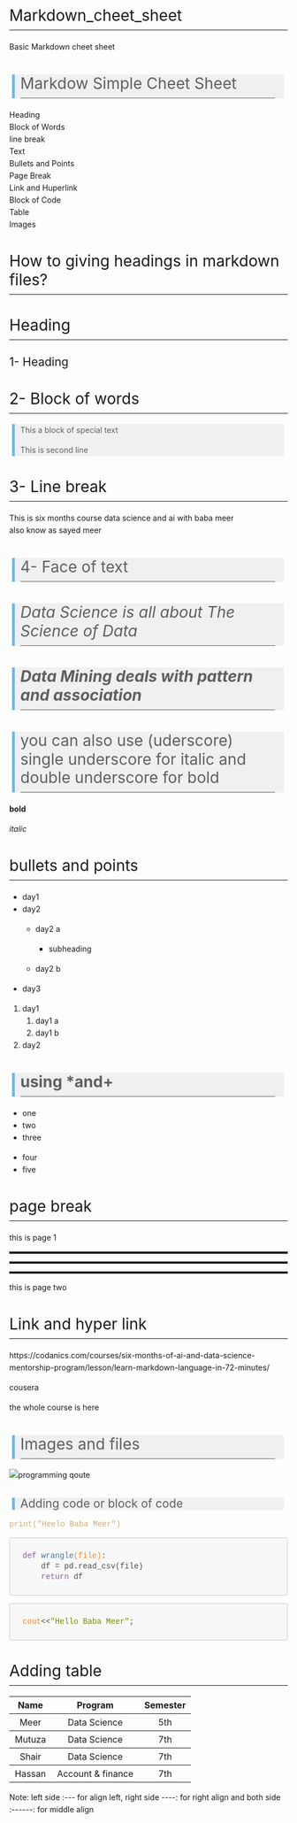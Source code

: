 # Markdown_cheet_sheet
Basic Markdown cheet sheet  
<!DOCTYPE html>
<html>
<head>
<title>mardown_cheet_sheet.md</title>
<meta http-equiv="Content-type" content="text/html;charset=UTF-8">

<style>
/* https://github.com/microsoft/vscode/blob/master/extensions/markdown-language-features/media/markdown.css */
/*---------------------------------------------------------------------------------------------
 *  Copyright (c) Microsoft Corporation. All rights reserved.
 *  Licensed under the MIT License. See License.txt in the project root for license information.
 *--------------------------------------------------------------------------------------------*/

body {
	font-family: var(--vscode-markdown-font-family, -apple-system, BlinkMacSystemFont, "Segoe WPC", "Segoe UI", "Ubuntu", "Droid Sans", sans-serif);
	font-size: var(--vscode-markdown-font-size, 14px);
	padding: 0 26px;
	line-height: var(--vscode-markdown-line-height, 22px);
	word-wrap: break-word;
}

#code-csp-warning {
	position: fixed;
	top: 0;
	right: 0;
	color: white;
	margin: 16px;
	text-align: center;
	font-size: 12px;
	font-family: sans-serif;
	background-color:#444444;
	cursor: pointer;
	padding: 6px;
	box-shadow: 1px 1px 1px rgba(0,0,0,.25);
}

#code-csp-warning:hover {
	text-decoration: none;
	background-color:#007acc;
	box-shadow: 2px 2px 2px rgba(0,0,0,.25);
}

body.scrollBeyondLastLine {
	margin-bottom: calc(100vh - 22px);
}

body.showEditorSelection .code-line {
	position: relative;
}

body.showEditorSelection .code-active-line:before,
body.showEditorSelection .code-line:hover:before {
	content: "";
	display: block;
	position: absolute;
	top: 0;
	left: -12px;
	height: 100%;
}

body.showEditorSelection li.code-active-line:before,
body.showEditorSelection li.code-line:hover:before {
	left: -30px;
}

.vscode-light.showEditorSelection .code-active-line:before {
	border-left: 3px solid rgba(0, 0, 0, 0.15);
}

.vscode-light.showEditorSelection .code-line:hover:before {
	border-left: 3px solid rgba(0, 0, 0, 0.40);
}

.vscode-light.showEditorSelection .code-line .code-line:hover:before {
	border-left: none;
}

.vscode-dark.showEditorSelection .code-active-line:before {
	border-left: 3px solid rgba(255, 255, 255, 0.4);
}

.vscode-dark.showEditorSelection .code-line:hover:before {
	border-left: 3px solid rgba(255, 255, 255, 0.60);
}

.vscode-dark.showEditorSelection .code-line .code-line:hover:before {
	border-left: none;
}

.vscode-high-contrast.showEditorSelection .code-active-line:before {
	border-left: 3px solid rgba(255, 160, 0, 0.7);
}

.vscode-high-contrast.showEditorSelection .code-line:hover:before {
	border-left: 3px solid rgba(255, 160, 0, 1);
}

.vscode-high-contrast.showEditorSelection .code-line .code-line:hover:before {
	border-left: none;
}

img {
	max-width: 100%;
	max-height: 100%;
}

a {
	text-decoration: none;
}

a:hover {
	text-decoration: underline;
}

a:focus,
input:focus,
select:focus,
textarea:focus {
	outline: 1px solid -webkit-focus-ring-color;
	outline-offset: -1px;
}

hr {
	border: 0;
	height: 2px;
	border-bottom: 2px solid;
}

h1 {
	padding-bottom: 0.3em;
	line-height: 1.2;
	border-bottom-width: 1px;
	border-bottom-style: solid;
}

h1, h2, h3 {
	font-weight: normal;
}

table {
	border-collapse: collapse;
}

table > thead > tr > th {
	text-align: left;
	border-bottom: 1px solid;
}

table > thead > tr > th,
table > thead > tr > td,
table > tbody > tr > th,
table > tbody > tr > td {
	padding: 5px 10px;
}

table > tbody > tr + tr > td {
	border-top: 1px solid;
}

blockquote {
	margin: 0 7px 0 5px;
	padding: 0 16px 0 10px;
	border-left-width: 5px;
	border-left-style: solid;
}

code {
	font-family: Menlo, Monaco, Consolas, "Droid Sans Mono", "Courier New", monospace, "Droid Sans Fallback";
	font-size: 1em;
	line-height: 1.357em;
}

body.wordWrap pre {
	white-space: pre-wrap;
}

pre:not(.hljs),
pre.hljs code > div {
	padding: 16px;
	border-radius: 3px;
	overflow: auto;
}

pre code {
	color: var(--vscode-editor-foreground);
	tab-size: 4;
}

/** Theming */

.vscode-light pre {
	background-color: rgba(220, 220, 220, 0.4);
}

.vscode-dark pre {
	background-color: rgba(10, 10, 10, 0.4);
}

.vscode-high-contrast pre {
	background-color: rgb(0, 0, 0);
}

.vscode-high-contrast h1 {
	border-color: rgb(0, 0, 0);
}

.vscode-light table > thead > tr > th {
	border-color: rgba(0, 0, 0, 0.69);
}

.vscode-dark table > thead > tr > th {
	border-color: rgba(255, 255, 255, 0.69);
}

.vscode-light h1,
.vscode-light hr,
.vscode-light table > tbody > tr + tr > td {
	border-color: rgba(0, 0, 0, 0.18);
}

.vscode-dark h1,
.vscode-dark hr,
.vscode-dark table > tbody > tr + tr > td {
	border-color: rgba(255, 255, 255, 0.18);
}

</style>

<style>
/* Tomorrow Theme */
/* http://jmblog.github.com/color-themes-for-google-code-highlightjs */
/* Original theme - https://github.com/chriskempson/tomorrow-theme */

/* Tomorrow Comment */
.hljs-comment,
.hljs-quote {
	color: #8e908c;
}

/* Tomorrow Red */
.hljs-variable,
.hljs-template-variable,
.hljs-tag,
.hljs-name,
.hljs-selector-id,
.hljs-selector-class,
.hljs-regexp,
.hljs-deletion {
	color: #c82829;
}

/* Tomorrow Orange */
.hljs-number,
.hljs-built_in,
.hljs-builtin-name,
.hljs-literal,
.hljs-type,
.hljs-params,
.hljs-meta,
.hljs-link {
	color: #f5871f;
}

/* Tomorrow Yellow */
.hljs-attribute {
	color: #eab700;
}

/* Tomorrow Green */
.hljs-string,
.hljs-symbol,
.hljs-bullet,
.hljs-addition {
	color: #718c00;
}

/* Tomorrow Blue */
.hljs-title,
.hljs-section {
	color: #4271ae;
}

/* Tomorrow Purple */
.hljs-keyword,
.hljs-selector-tag {
	color: #8959a8;
}

.hljs {
	display: block;
	overflow-x: auto;
	color: #4d4d4c;
	padding: 0.5em;
}

.hljs-emphasis {
	font-style: italic;
}

.hljs-strong {
	font-weight: bold;
}
</style>

<style>
/*
 * Markdown PDF CSS
 */

 body {
	font-family: -apple-system, BlinkMacSystemFont, "Segoe WPC", "Segoe UI", "Ubuntu", "Droid Sans", sans-serif, "Meiryo";
	padding: 0 12px;
}

pre {
	background-color: #f8f8f8;
	border: 1px solid #cccccc;
	border-radius: 3px;
	overflow-x: auto;
	white-space: pre-wrap;
	overflow-wrap: break-word;
}

pre:not(.hljs) {
	padding: 23px;
	line-height: 19px;
}

blockquote {
	background: rgba(127, 127, 127, 0.1);
	border-color: rgba(0, 122, 204, 0.5);
}

.emoji {
	height: 1.4em;
}

code {
	font-size: 14px;
	line-height: 19px;
}

/* for inline code */
:not(pre):not(.hljs) > code {
	color: #C9AE75; /* Change the old color so it seems less like an error */
	font-size: inherit;
}

/* Page Break : use <div class="page"/> to insert page break
-------------------------------------------------------- */
.page {
	page-break-after: always;
}

</style>

<script src="https://unpkg.com/mermaid/dist/mermaid.min.js"></script>
</head>
<body>
  <script>
    mermaid.initialize({
      startOnLoad: true,
      theme: document.body.classList.contains('vscode-dark') || document.body.classList.contains('vscode-high-contrast')
          ? 'dark'
          : 'default'
    });
  </script>
<blockquote>
<h1 id="markdow-simple-cheet-sheet">Markdow Simple Cheet Sheet</h1>
</blockquote>
<p><a href="#1--heading">Heading</a><br>
<a href="#2--block-of-words">Block of Words</a><br>
<a href="#3--line-break">line break</a><br>
<a href="#4--face-of-text">Text</a><br>
<a href="#bullets-and-points">Bullets and Points</a><br>
<a href="#page-break">Page Break</a><br>
<a href="#link-and-hyper-link">Link and Huperlink</a><br>
<a href="#adding-code-or-block-of-code">Block of Code</a><br>
<a href="#adding-table">Table</a><br>
<a href="#images-and-files">Images</a></p>
<h1 id="how-to-giving-headings-in-markdown-files">How to giving headings in markdown files?</h1>
<h1 id="heading">Heading</h1>
<h2 id="1--heading">1- Heading</h2>
<h1 id="2--block-of-words">2- Block of words</h1>
<blockquote>
<p>This a block of special text</p>
<p>This is second line</p>
</blockquote>
<h1 id="3--line-break">3- Line break</h1>
<p>This is six months course data science and ai with baba meer<br>
also know as sayed meer</p>
<blockquote>
<h1 id="4--face-of-text">4- Face of text</h1>
</blockquote>
<blockquote>
<h1 id="data-science-is-all-about-the-science-of-data"><em>Data Science is all about The Science of Data</em></h1>
</blockquote>
<blockquote>
<h1 id="data-mining-deals-with-pattern-and-association"><em><strong>Data Mining deals with pattern and association</strong></em></h1>
</blockquote>
<blockquote>
<h1 id="you-can-also-use-uderscore-single-underscore-for-italic-and-double-underscore-for-bold">you can also use (uderscore) single underscore for italic and double underscore for bold</h1>
</blockquote>
<p><strong>bold</strong></p>
<p><em>italic</em></p>
<h1 id="bullets-and-points">bullets and points</h1>
<ul>
<li>day1</li>
<li>day2
<ul>
<li>
<p>day2 a</p>
<ul>
<li>subheading</li>
</ul>
</li>
<li>
<p>day2 b</p>
</li>
</ul>
</li>
<li>day3</li>
</ul>
<ol>
<li>day1
<ol>
<li>day1 a</li>
<li>day1 b</li>
</ol>
</li>
<li>day2</li>
</ol>
<blockquote>
<h1 id="using-and"><strong>using *and+</strong></h1>
</blockquote>
<ul>
<li>one</li>
<li>two</li>
<li>three</li>
</ul>
<ul>
<li>four</li>
<li>five</li>
</ul>
<h1 id="page-break">page break</h1>
<p>this is page 1</p>
<hr>
<hr>
<hr>
<p>this is page two</p>
<h1 id="link-and-hyper-link">Link and hyper link</h1>
<p><a href="https://codanics.com/courses/six-months-of-ai-and-data-science-mentorship-program/lesson/learn-markdown-language-in-72-minutes/">https://codanics.com/courses/six-months-of-ai-and-data-science-mentorship-program/lesson/learn-markdown-language-in-72-minutes/</a></p>
<p><a href="https://www.coursera.org/programs/dlsei-phase-2-52jvh?currentTab=CATALOG">cousera</a></p>
<p>the whole course is <a href="https://www.coursera.org/programs/dlsei-phase-2-52jvh?currentTab=CATALOG">here</a></p>
<blockquote>
<h1 id="images-and-files">Images and files</h1>
</blockquote>
<p><img src="10 truth.jpg" alt="programming qoute"></p>
<blockquote>
<h2 id="adding-code-or-block-of-code">Adding code or block of code</h2>
</blockquote>
<p><code>print(&quot;Heelo Baba Meer&quot;)</code></p>
<pre class="hljs"><code><div><span class="hljs-function"><span class="hljs-keyword">def</span> <span class="hljs-title">wrangle</span><span class="hljs-params">(file)</span>:</span>
    df = pd.read_csv(file)
    <span class="hljs-keyword">return</span> df
</div></code></pre>
<pre class="hljs"><code><div><span class="hljs-built_in">cout</span>&lt;&lt;<span class="hljs-string">"Hello Baba Meer"</span>;
</div></code></pre>
<h1 id="adding-table">Adding table</h1>
<table>
<thead>
<tr>
<th style="text-align:center">Name</th>
<th style="text-align:center">Program</th>
<th style="text-align:center">Semester</th>
</tr>
</thead>
<tbody>
<tr>
<td style="text-align:center">Meer</td>
<td style="text-align:center">Data Science</td>
<td style="text-align:center">5th</td>
</tr>
<tr>
<td style="text-align:center">Mutuza</td>
<td style="text-align:center">Data Science</td>
<td style="text-align:center">7th</td>
</tr>
<tr>
<td style="text-align:center">Shair</td>
<td style="text-align:center">Data Science</td>
<td style="text-align:center">7th</td>
</tr>
<tr>
<td style="text-align:center">Hassan</td>
<td style="text-align:center">Account &amp; finance</td>
<td style="text-align:center">7th</td>
</tr>
</tbody>
</table>
<p>Note: left side :--- for align left, right side ----: for right align and both side :------: for middle align</p>

</body>
</html>
